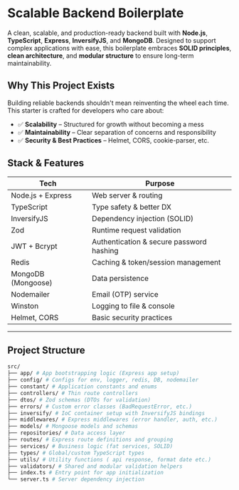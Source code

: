 #  Scalable Backend Boilerplate

A clean, scalable, and production-ready backend built with **Node.js**, **TypeScript**, **Express**, **InversifyJS**, and **MongoDB**. Designed to support complex applications with ease, this boilerplate embraces **SOLID principles**, **clean architecture**, and **modular structure** to ensure long-term maintainability.


##  Why This Project Exists

Building reliable backends shouldn't mean reinventing the wheel each time. This starter is crafted for developers who care about:

- ✅ **Scalability** – Structured for growth without becoming a mess  
- ✅ **Maintainability** – Clear separation of concerns and responsibility  
- ✅ **Security & Best Practices** – Helmet, CORS, cookie-parser, etc.


##  Stack & Features

| Tech            | Purpose                                |
|-----------------|----------------------------------------|
| Node.js + Express | Web server & routing                  |
| TypeScript      | Type safety & better DX                |
| InversifyJS     | Dependency injection (SOLID)           |
| Zod             | Runtime request validation             |
| JWT + Bcrypt    | Authentication & secure password hashing |
| Redis           | Caching & token/session management     |
| MongoDB (Mongoose) | Data persistence                    |
| Nodemailer      | Email (OTP) service                    |
| Winston         | Logging to file & console              |
| Helmet, CORS    | Basic security practices               |

---

##  Project Structure

```bash
src/
├── app/ # App bootstrapping logic (Express app setup)
├── config/ # Configs for env, logger, redis, DB, nodemailer
├── constant/ # Application constants and enums
├── controllers/ # Thin route controllers
├── dtos/ # Zod schemas (DTOs for validation)
├── errors/ # Custom error classes (BadRequestError, etc.)
├── inversify/ # IoC container setup with InversifyJS bindings
├── middlewares/ # Express middlewares (error handler, auth, etc.)
├── models/ # Mongoose models and schemas
├── repositories/ # Data access layer
├── routes/ # Express route definitions and grouping
├── services/ # Business logic (fat services, SOLID)
├── types/ # Global/custom TypeScript types
├── utils/ # Utility functions ( api response, format date etc.)
├── validators/ # Shared and modular validation helpers
├── index.ts # Entry point for app initialization
└── server.ts # Server dependency injection
